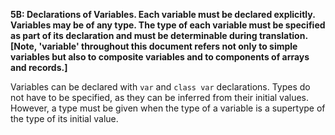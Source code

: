 **5B: Declarations of Variables.  Each variable must be declared explicitly. Variables may be of any type. The type of each variable must be specified as part of its declaration and must be determinable during translation. [Note, 'variable' throughout this document refers not only to simple variables but also to composite variables and to components of arrays and records.]**

Variables can be declared with `var` and `class var` declarations.
Types do not have to be specified, as they can be inferred
from their initial values.
However, a type must be given when the type of a variable is a supertype
of the type of its initial value.

